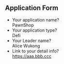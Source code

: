 ## Application Form

* Your application name?  
PawnShop
* Your application type?  
Defi
* Your Leader name?  
Alice Wukong
* Link to your detail info?  
https://aaa.bbb.ccc